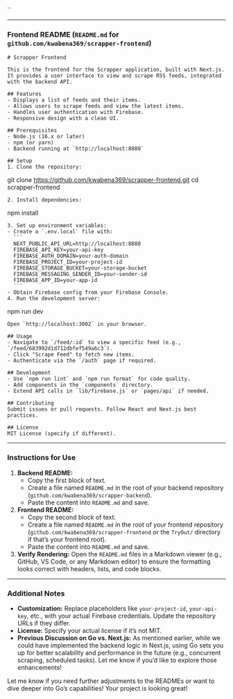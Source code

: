 ``

---

### Frontend README (`README.md` for `github.com/kwabena369/scrapper-frontend`)

```
# Scrapper Frontend

This is the frontend for the Scrapper application, built with Next.js. It provides a user interface to view and scrape RSS feeds, integrated with the backend API.

## Features
- Displays a list of feeds and their items.
- Allows users to scrape feeds and view the latest items.
- Handles user authentication with Firebase.
- Responsive design with a clean UI.

## Prerequisites
- Node.js (16.x or later)
- npm (or yarn)
- Backend running at `http://localhost:8080`

## Setup
1. Clone the repository:
   ```
   git clone https://github.com/kwabena369/scrapper-frontend.git
   cd scrapper-frontend
   ```
2. Install dependencies:
   ```
   npm install
   ```
3. Set up environment variables:
   - Create a `.env.local` file with:
     ```
     NEXT_PUBLIC_API_URL=http://localhost:8080
     FIREBASE_API_KEY=your-api-key
     FIREBASE_AUTH_DOMAIN=your-auth-domain
     FIREBASE_PROJECT_ID=your-project-id
     FIREBASE_STORAGE_BUCKET=your-storage-bucket
     FIREBASE_MESSAGING_SENDER_ID=your-sender-id
     FIREBASE_APP_ID=your-app-id
     ```
   - Obtain Firebase config from your Firebase Console.
4. Run the development server:
   ```
   npm run dev
   ```
   Open `http://localhost:3002` in your browser.

## Usage
- Navigate to `/feed/:id` to view a specific feed (e.g., `/feed/683992d1d712dbfef549a6c3`).
- Click "Scrape Feed" to fetch new items.
- Authenticate via the `/auth` page if required.

## Development
- Use `npm run lint` and `npm run format` for code quality.
- Add components in the `components` directory.
- Extend API calls in `lib/firebase.js` or `pages/api` if needed.

## Contributing
Submit issues or pull requests. Follow React and Next.js best practices.

## License
MIT License (specify if different).
```

---

### Instructions for Use
1. **Backend README:**
   - Copy the first block of text.
   - Create a file named `README.md` in the root of your backend repository (`github.com/kwabena369/scrapper-backend`).
   - Paste the content into `README.md` and save.
2. **Frontend README:**
   - Copy the second block of text.
   - Create a file named `README.md` in the root of your frontend repository (`github.com/kwabena369/scrapper-frontend` or the `TryOut/` directory if that’s your frontend root).
   - Paste the content into `README.md` and save.
3. **Verify Rendering:** Open the `README.md` files in a Markdown viewer (e.g., GitHub, VS Code, or any Markdown editor) to ensure the formatting looks correct with headers, lists, and code blocks.

---

### Additional Notes
- **Customization:** Replace placeholders like `your-project-id`, `your-api-key`, etc., with your actual Firebase credentials. Update the repository URLs if they differ.
- **License:** Specify your actual license if it’s not MIT.
- **Previous Discussion on Go vs. Next.js:** As mentioned earlier, while we could have implemented the backend logic in Next.js, using Go sets you up for better scalability and performance in the future (e.g., concurrent scraping, scheduled tasks). Let me know if you’d like to explore those enhancements!

Let me know if you need further adjustments to the READMEs or want to dive deeper into Go’s capabilities! Your project is looking great!